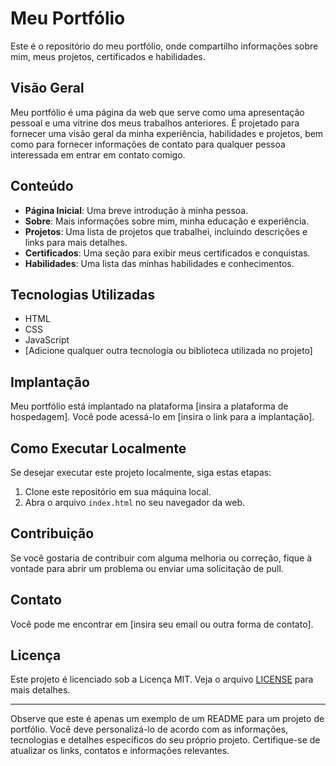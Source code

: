 # Meu Portfólio

Este é o repositório do meu portfólio, onde compartilho informações sobre mim, meus projetos, certificados e habilidades.

## Visão Geral

Meu portfólio é uma página da web que serve como uma apresentação pessoal e uma vitrine dos meus trabalhos anteriores. É projetado para fornecer uma visão geral da minha experiência, habilidades e projetos, bem como para fornecer informações de contato para qualquer pessoa interessada em entrar em contato comigo.

## Conteúdo

- **Página Inicial**: Uma breve introdução à minha pessoa.
- **Sobre**: Mais informações sobre mim, minha educação e experiência.
- **Projetos**: Uma lista de projetos que trabalhei, incluindo descrições e links para mais detalhes.
- **Certificados**: Uma seção para exibir meus certificados e conquistas.
- **Habilidades**: Uma lista das minhas habilidades e conhecimentos.

## Tecnologias Utilizadas

- HTML
- CSS
- JavaScript
- [Adicione qualquer outra tecnologia ou biblioteca utilizada no projeto]

## Implantação

Meu portfólio está implantado na plataforma [insira a plataforma de hospedagem]. Você pode acessá-lo em [insira o link para a implantação].

## Como Executar Localmente

Se desejar executar este projeto localmente, siga estas etapas:

1. Clone este repositório em sua máquina local.
2. Abra o arquivo `index.html` no seu navegador da web.

## Contribuição

Se você gostaria de contribuir com alguma melhoria ou correção, fique à vontade para abrir um problema ou enviar uma solicitação de pull.

## Contato

Você pode me encontrar em [insira seu email ou outra forma de contato].

## Licença

Este projeto é licenciado sob a Licença MIT. Veja o arquivo [LICENSE](LICENSE) para mais detalhes.

---

Observe que este é apenas um exemplo de um README para um projeto de portfólio. Você deve personalizá-lo de acordo com as informações, tecnologias e detalhes específicos do seu próprio projeto. Certifique-se de atualizar os links, contatos e informações relevantes.
